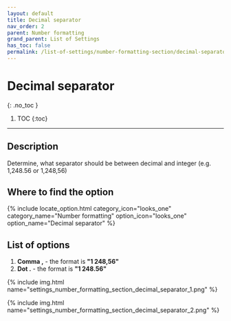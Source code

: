 ```yaml
---
layout: default
title: Decimal separator
nav_order: 2
parent: Number formatting
grand_parent: List of Settings
has_toc: false
permalink: /list-of-settings/number-formatting-section/decimal-separator
---
```


# Decimal separator
{: .no_toc }

1. TOC
{:toc}

---

## Description
Determine, what separator should be between decimal and integer (e.g. 1,248.56 or 1,248,56)

## Where to find the option
{% include locate_option.html category_icon="looks_one" category_name="Number formatting" option_icon="looks_one" option_name="Decimal separator" %}

## List of options
1. **Comma ,** - the format is **"1 248,56"**
1. **Dot .** - the format is **"1 248.56"**

{% include img.html name="settings_number_formatting_section_decimal_separator_1.png" %}

{% include img.html name="settings_number_formatting_section_decimal_separator_2.png" %}